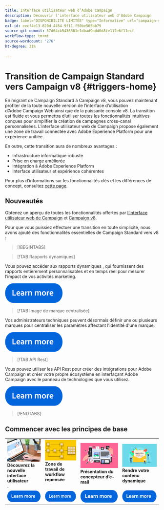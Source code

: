 ```yaml
---
title: Interface utilisateur web d’Adobe Campaign
description: Découvrir l’interface utilisateur web d’Adobe Campaign
badge: label="DISPONIBILITÉ LIMITÉE" type="Informative" url="campaign-standard-migration-home.md" tooltip="Restrictions aux utilisateurs migrés par le Campaign Standard"
exl-id: eecf4e13-820d-4454-9f11-f50be565bb79
source-git-commit: 57d64cb5436381e1dbad9add0d8fe117e6f11ecf
workflow-type: tm+mt
source-wordcount: '276'
ht-degree: 31%

---
```


# Transition de Campaign Standard vers Campaign v8 {#triggers-home}

En migrant de Campaign Standard à Campaign v8, vous pouvez maintenant profiter de la toute nouvelle version de l’interface d’utilisation d’Adobe Campaign Web ainsi que de la puissante console v8. La transition est fluide et vous permettra d’utiliser toutes les fonctionnalités intuitives conçues pour simplifier la création de campagnes cross-canal personnalisées. L’interface utilisateur web de Campaign propose également une zone de travail connectée avec Adobe Experience Platform pour une expérience unifiée.

En outre, cette transition aura de nombreux avantages :

* Infrastructure informatique robuste
* Prise en charge améliorée
* Intégration à Adobe Experience Platform
* Interface utilisateur et expérience cohérentes

Pour plus d’informations sur les fonctionnalités clés et les différences de concept, consultez [cette page](https://experienceleague.adobe.com/fr/docs/campaign-web/v8/start/acs-migration).

## Nouveautés

Obtenez un aperçu de toutes les fonctionnalités offertes par [l’interface utilisateur web de Campaign](https://experienceleague.adobe.com/fr/docs/campaign-web/v8/campaign-web-home) et [Campaign v8](https://experienceleague.adobe.com/fr/docs/campaign/campaign-v8/campaign-home).

Pour que vous puissiez effectuer une transition en toute simplicité, nous avons ajouté des fonctionnalités essentielles de Campaign Standard vers v8 :

>[!BEGINTABS]

>[!TAB Rapports dynamiques]

Vous pouvez accéder aux rapports dynamiques , qui fournissent des rapports entièrement personnalisables et en temps réel pour mesurer l’impact de vos activités marketing.

[![Image](assets/do-not-localize/learn-more-button.svg)](reporting/get-started-reporting.md)

>[!TAB Image de marque centralisée]

Vos administrateurs techniques peuvent désormais définir une ou plusieurs marques pour centraliser les paramètres affectant l&#39;identité d&#39;une marque.

[![Image](assets/do-not-localize/learn-more-button.svg)](branding/branding-gs.md)

>[!TAB API Rest]

Vous pouvez utiliser les API Rest pour créer des intégrations pour Adobe Campaign et créer votre propre écosystème en interfaçant Adobe Campaign avec le panneau de technologies que vous utilisez.

[![image](assets/do-not-localize/learn-more-button.svg)](api/get-started-apis.md)

>[!ENDTABS]

## Commencer avec les principes de base

<table style="table-layout:fixed">
  <tr style="border: 0;">
    <td>
    <a href="https://experienceleague.adobe.com/fr/docs/campaign-web/v8/start/user-interface"><img src="assets/do-not-localize/menu-ui.jpeg"></a>
    <div><strong>Découvrez la nouvelle interface utilisateur</strong><br/>.</div>
    </td>
    <td>
    <a href="https://experienceleague.adobe.com/fr/docs/campaign-web/v8/wf/gs-workflows"><img src="assets/do-not-localize/menu-workflows.jpeg"></a>
    <div><strong>Zone de travail de workflow repensée</strong><br/></div><br/>
    </td>
    <td>
    <a href="https://experienceleague.adobe.com/fr/docs/campaign-web/v8/msg/email/content/start-design/get-started-email-designer"><img src="assets/do-not-localize/menu-email.png"></a>
    <div><strong>Présentation du concepteur d’e-mail</strong><br/>
    </div></td>
    <td>
    <a href="https://experienceleague.adobe.com/fr/docs/campaign-web/v8/msg/dynamic-content/gs-personalization"><img src="assets/do-not-localize/menu-dynamic.png"></a>
    <div><strong>Rendre votre contenu dynamique</strong><br/></div>
    </td>
  </tr>
  <tr style="border: 0;">
    <td align="center"><a href="https://experienceleague.adobe.com/fr/docs/campaign-web/v8/start/user-interface"><img src="assets/do-not-localize/learn-more-button.svg"></a></td>
    <td align="center"><a href="https://experienceleague.adobe.com/fr/docs/campaign-web/v8/wf/gs-workflows"><img src="assets/do-not-localize/learn-more-button.svg"></a></td>
    <td align="center"><a href="https://experienceleague.adobe.com/fr/docs/campaign-web/v8/msg/email/content/start-design/get-started-email-designer"><img src="assets/do-not-localize/learn-more-button.svg"></a></td>
    <td align="center"><a href="https://experienceleague.adobe.com/fr/docs/campaign-web/v8/msg/dynamic-content/gs-personalization"><img src="assets/do-not-localize/learn-more-button.svg"></a></td>
    </tr>
</table>

